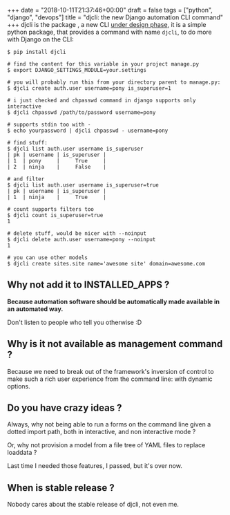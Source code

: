 +++
date = "2018-10-11T21:37:46+00:00"
draft = false
tags = ["python", "django", "devops"]
title = "djcli: the new Django automation CLI command"
+++
djcli is the package , a new CLI [under design phase](https://yourlabs.io/oss/djcli), it is a simple python package, that provides a command with name `djcli`, to do more with Django on the CLI:

```
$ pip install djcli

# find the content for this variable in your project manage.py
$ export DJANGO_SETTINGS_MODULE=your.settings

# you will probably run this from your directory parent to manage.py:
$ djcli create auth.user username=pony is_superuser=1

# i just checked and chpasswd command in django supports only interactive
$ djcli chpasswd /path/to/password username=pony

# supports stdin too with -
$ echo yourpassword | djcli chpasswd - username=pony

# find stuff:
$ djcli list auth.user username is_superuser
| pk | username | is_superuser |
| 1  | pony     |     True     |
| 2  | ninja    |     False    |

# and filter
$ djcli list auth.user username is_superuser=true
| pk | username | is_superuser |
| 1  | ninja    |     True     |

# count supports filters too
$ djcli count is_superuser=true
1

# delete stuff, would be nicer with --noinput
$ djcli delete auth.user username=pony --noinput
1

# you can use other models
$ djcli create sites.site name='awesome site' domain=awesome.com
```

## Why not add it to INSTALLED_APPS ?

**Because automation software should be automatically made available in an automated way.**

Don't listen to people who tell you otherwise :D

## Why is it not available as management command ?

Because we need to break out of the framework's inversion of control to make such a rich user experience from the command line: with dynamic options.

## Do you have crazy ideas ?

Always, why not being able to run a forms on the command line given a dotted import path, both in interactive, and non interactive mode ?

Or, why not provision a model from a file tree of YAML files to replace loaddata ?

Last time I needed those features, I passed, but it's over now.

## When is stable release ?

Nobody cares about the stable release of djcli, not even me.